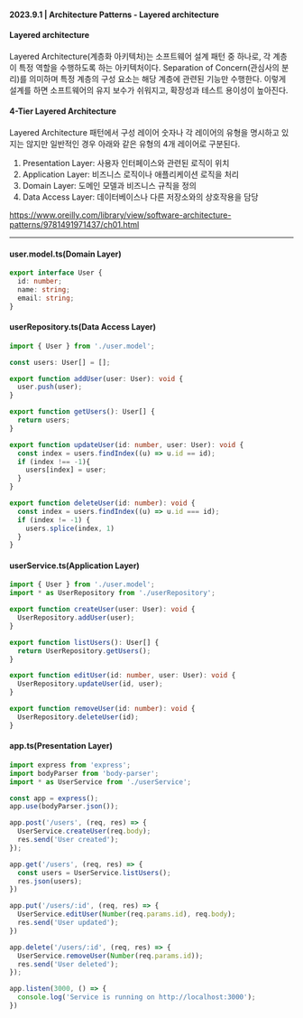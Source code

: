 #### 2023.9.1 | Architecture Patterns - Layered architecture

#### Layered architecture

Layered Architecture(계층화 아키텍처)는 소프트웨어 설계 패턴 중 하나로, 각 계층이 특정 역할을 수행하도록 하는 아키텍처이다. Separation of Concern(관심사의 분리)를 의미하며 특정 계층의 구성 요소는 해당 계층에 관련된 기능만 수행한다. 이렇게 설계를 하면 소프트웨어의 유지 보수가 쉬워지고, 확장성과 테스트 용이성이 높아진다. 

#### 4-Tier Layered Architecture

Layered Architecture 패턴에서 구성 레이어 숫자나 각 레이어의 유형을 명시하고 있지는 않지만 일반적인 경우 아래와 같은 유형의 4개 레이어로 구분된다. 

1. Presentation Layer: 사용자 인터페이스와 관련된 로직이 위치
2. Application Layer: 비즈니스 로직이나 애플리케이션 로직을 처리
3. Domain Layer: 도메인 모델과 비즈니스 규칙을 정의
4. Data Access Layer: 데이터베이스나 다른 저장소와의 상호작용을 담당

https://www.oreilly.com/library/view/software-architecture-patterns/9781491971437/ch01.html

------------

#### user.model.ts(Domain Layer)
````typescript
export interface User {
  id: number;
  name: string;
  email: string;
}
````

#### userRepository.ts(Data Access Layer)
````typescript
import { User } from './user.model';

const users: User[] = [];

export function addUser(user: User): void {
  user.push(user);
}

export function getUsers(): User[] {
  return users;
}

export function updateUser(id: number, user: User): void {
  const index = users.findIndex((u) => u.id == id);
  if (index !== -1){
    users[index] = user;
  }
}

export function deleteUser(id: number): void {
  const index = users.findIndex((u) => u.id === id);
  if (index != -1) {
    users.splice(index, 1)
  }
}
````

#### userService.ts(Application Layer)
````typescript
import { User } from './user.model';
import * as UserRepository from './userRepository';

export function createUser(user: User): void {
  UserRepository.addUser(user);
}

export function listUsers(): User[] {
  return UserRepository.getUsers();
}

export function editUser(id: number, user: User): void {
  UserRepository.updateUser(id, user);
}

export function removeUser(id: number): void {
  UserRepository.deleteUser(id);
}
````

#### app.ts(Presentation Layer)
````typescript
import express from 'express';
import bodyParser from 'body-parser';
import * as UserService from './userService';

const app = express();
app.use(bodyParser.json());

app.post('/users', (req, res) => {
  UserService.createUser(req.body);
  res.send('User created');
});

app.get('/users', (req, res) => {
  const users = UserService.listUsers();
  res.json(users);
})

app.put('/users/:id', (req, res) => {
  UserService.editUser(Number(req.params.id), req.body);
  res.send('User updated');
})

app.delete('/users/:id', (req, res) => {
  UserService.removeUser(Number(req.params.id));
  res.send('User deleted');
});

app.listen(3000, () => {
  console.log('Service is running on http://localhost:3000');
})
````